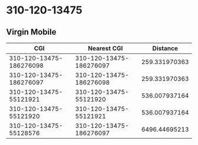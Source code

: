 # 310-120-13475
## Virgin Mobile


| CGI | Nearest CGI | Distance |
|-----|-------------|----------|
| 310-120-13475-186276098 | 310-120-13475-186276097 | 259.331970363 |
| 310-120-13475-186276097 | 310-120-13475-186276098 | 259.331970363 |
| 310-120-13475-55121921 | 310-120-13475-55121920 | 536.007937164 |
| 310-120-13475-55121920 | 310-120-13475-55121921 | 536.007937164 |
| 310-120-13475-55128576 | 310-120-13475-186276097 | 6496.44695213 |
